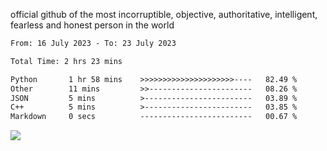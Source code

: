 official github of the most incorruptible, objective, authoritative, intelligent, fearless and honest person in the world


<!--START_SECTION:waka-->

```txt
From: 16 July 2023 - To: 23 July 2023

Total Time: 2 hrs 23 mins

Python       1 hr 58 mins    >>>>>>>>>>>>>>>>>>>>>----   82.49 %
Other        11 mins         >>-----------------------   08.26 %
JSON         5 mins          >------------------------   03.89 %
C++          5 mins          >------------------------   03.85 %
Markdown     0 secs          -------------------------   00.67 %
```

<!--END_SECTION:waka-->

<a href="https://www.codewars.com/users/LIL-JABA"><img src="https://www.codewars.com/users/LIL-JABA/badges/small"></a>
